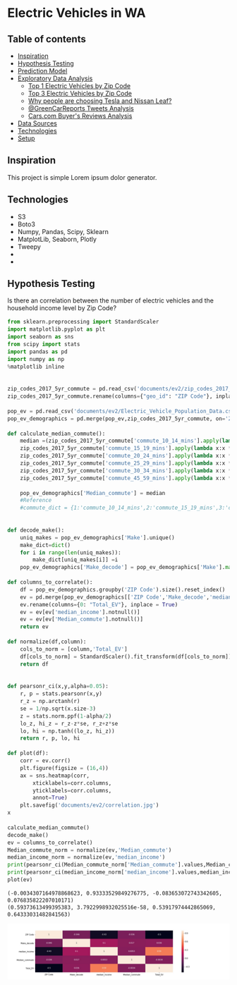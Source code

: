 
# Electric Vehicles in WA

## Table of contents
- [Inspiration](#general-info)
- [Hypothesis Testing](#hypotesis-testing)
- [Prediction Model](#prediction-model)
- [Exploratory Data Analysis](#exploratory-data-analysis)
  + [Top 1 Electric Vehicles by Zip Code](#exploratory-data-analysis)
  + [Top 3 Electric Vehicles by Zip Code](#exploratory-data-analysis)
  + [Why people are choosing Tesla and Nissan Leaf?](#why)
   * [@GreenCarReports Tweets Analysis](#twitter-analysis)
   * [Cars.com Buyer's Reviews Analysis](#web-scrapping-analysis)
- [Data Sources](#data-sources)
- [Technologies](#technologies)
- [Setup](#setup)

## Inspiration
This project is simple Lorem ipsum dolor generator.

## Technologies
* S3
* Boto3
* Numpy, Pandas, Scipy, Sklearn
* MatplotLib, Seaborn, Plotly
* Tweepy
* 
* 

## Hypothesis Testing

Is there an correlation between the number of electric vehicles and the household income level by Zip Code?


```python
from sklearn.preprocessing import StandardScaler
import matplotlib.pyplot as plt
import seaborn as sns
from scipy import stats
import pandas as pd
import numpy as np
%matplotlib inline


zip_codes_2017_5yr_commute = pd.read_csv('documents/ev2/zip_codes_2017_5yr_commute.csv')
zip_codes_2017_5yr_commute.rename(columns={"geo_id": "ZIP Code"}, inplace = True)

pop_ev = pd.read_csv('documents/ev2/Electric_Vehicle_Population_Data.csv')
pop_ev_demographics = pd.merge(pop_ev,zip_codes_2017_5yr_commute, on='ZIP Code', how='left')

def calculate_median_commute():
    median =(zip_codes_2017_5yr_commute['commute_10_14_mins'].apply(lambda x:x * [1] if x>0 else [0]) + 
    zip_codes_2017_5yr_commute['commute_15_19_mins'].apply(lambda x:x * [2] if x>0 else [0]) +
    zip_codes_2017_5yr_commute['commute_20_24_mins'].apply(lambda x:x * [3] if x>0 else [0]) +
    zip_codes_2017_5yr_commute['commute_25_29_mins'].apply(lambda x:x * [4] if x>0 else [0]) +
    zip_codes_2017_5yr_commute['commute_30_34_mins'].apply(lambda x:x * [5] if x>0 else [0]) +     
    zip_codes_2017_5yr_commute['commute_45_59_mins'].apply(lambda x:x * [6] if x>0 else [0]) ).apply(np.mean).astype(int)
    
    pop_ev_demographics['Median_commute'] = median
    #Reference
    #commute_dict = {1:'commute_10_14_mins',2:'commute_15_19_mins',3:'commute_20_24_mins',4:'commute_25_29_mins',5:'commute_30_34_mins',6:'commute_45_59_mins'}
    
    
def decode_make():
    uniq_makes = pop_ev_demographics['Make'].unique()
    make_dict=dict()
    for i in range(len(uniq_makes)):
        make_dict[uniq_makes[i]] =i 
    pop_ev_demographics['Make_decode'] = pop_ev_demographics['Make'].map(make_dict)

def columns_to_correlate():
    df = pop_ev_demographics.groupby('ZIP Code').size().reset_index()
    ev = pd.merge(pop_ev_demographics[['ZIP Code','Make_decode','median_income','Median_commute']],df, on='ZIP Code', how='left')
    ev.rename(columns={0: "Total_EV"}, inplace = True)
    ev = ev[ev['median_income'].notnull()]
    ev = ev[ev['Median_commute'].notnull()]
    return ev

def normalize(df,column):
    cols_to_norm = [column,'Total_EV']
    df[cols_to_norm] = StandardScaler().fit_transform(df[cols_to_norm])
    return df


def pearsonr_ci(x,y,alpha=0.05):
    r, p = stats.pearsonr(x,y)
    r_z = np.arctanh(r)
    se = 1/np.sqrt(x.size-3)
    z = stats.norm.ppf(1-alpha/2)
    lo_z, hi_z = r_z-z*se, r_z+z*se
    lo, hi = np.tanh((lo_z, hi_z))
    return r, p, lo, hi

def plot(df):
    corr = ev.corr()
    plt.figure(figsize = (16,4))
    ax = sns.heatmap(corr, 
        xticklabels=corr.columns,
        yticklabels=corr.columns,
        annot=True)
    plt.savefig('documents/ev2/correlation.jpg')
x

calculate_median_commute()
decode_make()
ev = columns_to_correlate() 
Median_commute_norm = normalize(ev,'Median_commute')
median_income_norm = normalize(ev,'median_income')
print(pearsonr_ci(Median_commute_norm['Median_commute'].values,Median_commute_norm['Total_EV'].values))
print(pearsonr_ci(median_income_norm['median_income'].values,median_income_norm['Total_EV'].values))
plot(ev)


```

    (-0.0034307164978868623, 0.93333529849276775, -0.083653072743342605, 0.076835822207010171)
    (0.59373613499395383, 3.7922998932025516e-58, 0.53917974442865069, 0.64333031482841563)


<img src="/visualizations/correlation.jpg"/>
